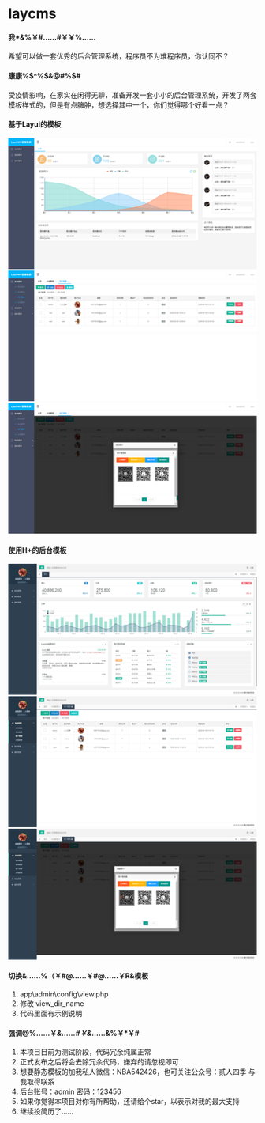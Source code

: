 # laycms

#### 我*&%￥#……#￥￥%……
希望可以做一套优秀的后台管理系统，程序员不为难程序员，你认同不？

#### 康康%$^%$&@#%$#
受疫情影响，在家实在闲得无聊，准备开发一套小小的后台管理系统，开发了两套模板样式的，但是有点臃肿，想选择其中一个，你们觉得哪个好看一点？


#### 基于Layui的模板
![avatar](./Example/001.png)
![avatar](./Example/002.png)
![avatar](./Example/003.png)

#### 使用H+的后台模板

![avatar](./Example/111.png)
![avatar](./Example/112.png)
![avatar](./Example/113.png)

#### 切换&……%（￥#@……￥#@……￥R&模板

1. app\admin\config\view.php
2. 修改 view_dir_name
3. 代码里面有示例说明


#### 强调@%……￥*&……#￥&*……&%￥*￥#

1. 本项目目前为测试阶段，代码冗余纯属正常
2. 正式发布之后将会去除冗余代码，嫌弃的请忽视即可
3. 想要静态模板的加我私人微信：NBA542426，也可关注公众号：贰人四季 与我取得联系
4. 后台账号：admin 密码：123456
5. 如果你觉得本项目对你有所帮助，还请给个star，以表示对我的最大支持
6. 继续投简历了......